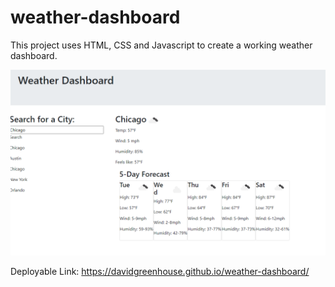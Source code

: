 # weather-dashboard

This project uses HTML, CSS and Javascript to create a working weather dashboard.

![Link to screenshot-one](./assets/screenshot4.png)

Deployable Link: https://davidgreenhouse.github.io/weather-dashboard/